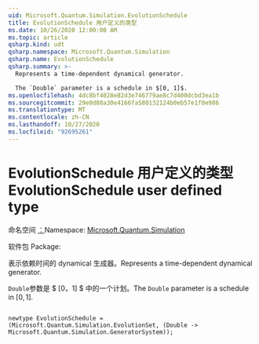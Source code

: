 ```yaml
---
uid: Microsoft.Quantum.Simulation.EvolutionSchedule
title: EvolutionSchedule 用户定义的类型
ms.date: 10/26/2020 12:00:00 AM
ms.topic: article
qsharp.kind: udt
qsharp.namespace: Microsoft.Quantum.Simulation
qsharp.name: EvolutionSchedule
qsharp.summary: >-
  Represents a time-dependent dynamical generator.

  The `Double` parameter is a schedule in $[0, 1]$.
ms.openlocfilehash: 4dc8bf4028e82d3e746779ae8c7d400dcbd3ea1b
ms.sourcegitcommit: 29e0d88a30e4166fa580132124b0eb57e1f0e986
ms.translationtype: MT
ms.contentlocale: zh-CN
ms.lasthandoff: 10/27/2020
ms.locfileid: "92695261"
---
```

# <a name="evolutionschedule-user-defined-type"></a><span data-ttu-id="d58cd-102">EvolutionSchedule 用户定义的类型</span><span class="sxs-lookup"><span data-stu-id="d58cd-102">EvolutionSchedule user defined type</span></span>

<span data-ttu-id="d58cd-103">命名空间 [：](xref:Microsoft.Quantum.Simulation)</span><span class="sxs-lookup"><span data-stu-id="d58cd-103">Namespace: [Microsoft.Quantum.Simulation](xref:Microsoft.Quantum.Simulation)</span></span>

<span data-ttu-id="d58cd-104">软件包 [](https://nuget.org/packages/)</span><span class="sxs-lookup"><span data-stu-id="d58cd-104">Package: [](https://nuget.org/packages/)</span></span>


<span data-ttu-id="d58cd-105">表示依赖时间的 dynamical 生成器。</span><span class="sxs-lookup"><span data-stu-id="d58cd-105">Represents a time-dependent dynamical generator.</span></span>

<span data-ttu-id="d58cd-106">`Double`参数是 $ [0，1] $ 中的一个计划。</span><span class="sxs-lookup"><span data-stu-id="d58cd-106">The `Double` parameter is a schedule in $[0, 1]$.</span></span>

```qsharp

newtype EvolutionSchedule = (Microsoft.Quantum.Simulation.EvolutionSet, (Double -> Microsoft.Quantum.Simulation.GeneratorSystem));
```


